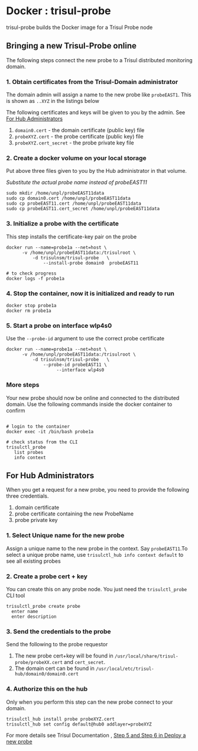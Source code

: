 Docker : trisul-probe
===========

trisul-probe builds the Docker image for a Trisul Probe node 


## Bringing a new Trisul-Probe online 

The following steps connect the new probe to a Trisul distributed monitoring domain. 

### 1. Obtain certificates from the Trisul-Domain administrator 

The domain admin will assign a name to the new probe like `probeEAST1`. This is  shown as `..XYZ` in the listings below 

The following certificates and keys will be given to you by the admin. See [For Hub Administrators](#for_administrators) 

  1. `domain0.cert`  - the domain certificate (public key) file 
  2. `probeXYZ.cert` - the probe certificate (public key) file
  3. `probeXYZ.cert_secret` - the probe private key file 


### 2. Create a docker volume on your local storage 

Put above three files given to you by the Hub administrator in that volume.


_Substitute the actual probe name instead of probeEAST11_ 

````
sudo mkdir /home/unpl/probeEAST11data
sudo cp domain0.cert /home/unpl/probeEAST11data
sudo cp probeEAST11.cert /home/unpl/probeEAST11data
sudo cp probeEAST11.cert_secret /home/unpl/probeEAST11data
````

### 3. Initialize a probe with the certificate 

This step installs the certificate-key pair on the probe 

````
docker run --name=probe1a --net=host \
      -v /home/unpl/probeEAST11data:/trisulroot \
	      -d trisulnsm/trisul-probe   \
		      --install-probe domain0  probeEAST11

# to check progress 
docker logs -f probe1a 
````

### 4. Stop the container, now it is initialized and ready to run 

````
docker stop probe1a
docker rm probe1a
````

### 5. Start a probe on interface wlp4s0 


Use the `--probe-id` argument to use the correct probe certificate 

````
docker run --name=probe1a --net=host \
      -v /home/unpl/probeEAST11data:/trisulroot \
	      -d trisulnsm/trisul-probe   \
		      --probe-id probeEAST11 \
				   --interface wlp4s0 
````


### More steps

Your new probe should now be online and connected to the distributed domain.
Use the following commands inside the docker container to confirm 


````

# login to the container
docker exec -it /bin/bash probe1a

# check status from the CLI 
trisulctl_probe 
   list probes
   info context

````


## For Hub Administrators

When you get a request for a new probe, you need to provide the following three credentials.

1. domain certificate 
2. probe certificate containing the new ProbeName  
3. probe private key 

### 1. Select Unique name for the new probe 

Assign a unique name to the new probe in the context. Say `probeEAST11`.To select a unique probe name, use `trisulctl_hub info context default` to see all existing probes

### 2. Create a probe cert + key

You can create this on any probe node.  You just need the `trisulctl_probe` CLI tool 

````
trisulctl_probe create probe
  enter name
  enter description

````

### 3. Send the credentials to the probe 

Send the following to the probe requestor

1. The new probe cert+key will be found in `/usr/local/share/trisul-probe/probeXX.cert`  and `cert_secret`. 
2. The domain cert can be found in `/usr/local/etc/trisul-hub/domain0/domain0.cert`

### 4. Authorize this on the hub 

Only when you perform this step can the new probe connect to your domain.

````
trisulctl_hub install probe probeXYZ.cert 
trisulctl_hub set config default@hub0 addlayer=probeXYZ 
````

For more details see Trisul Documentation , [Step 5 and Step 6 in Deploy a new probe](https://www.trisul.org/docs/ug/domain/deploy_probe.html) 


